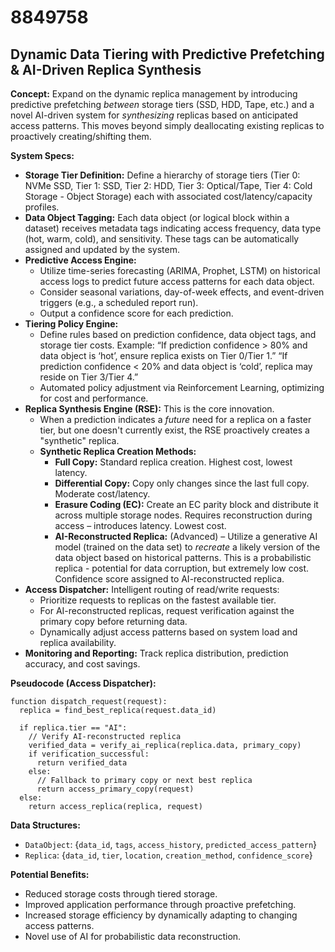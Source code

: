 # 8849758

## Dynamic Data Tiering with Predictive Prefetching & AI-Driven Replica Synthesis

**Concept:** Expand on the dynamic replica management by introducing predictive prefetching *between* storage tiers (SSD, HDD, Tape, etc.) and a novel AI-driven system for *synthesizing* replicas based on anticipated access patterns.  This moves beyond simply deallocating existing replicas to proactively creating/shifting them.

**System Specs:**

*   **Storage Tier Definition:** Define a hierarchy of storage tiers (Tier 0: NVMe SSD, Tier 1: SSD, Tier 2: HDD, Tier 3: Optical/Tape, Tier 4: Cold Storage - Object Storage) each with associated cost/latency/capacity profiles.
*   **Data Object Tagging:** Each data object (or logical block within a dataset) receives metadata tags indicating access frequency, data type (hot, warm, cold), and sensitivity. These tags can be automatically assigned and updated by the system.
*   **Predictive Access Engine:**
    *   Utilize time-series forecasting (ARIMA, Prophet, LSTM) on historical access logs to predict future access patterns for each data object.
    *   Consider seasonal variations, day-of-week effects, and event-driven triggers (e.g., a scheduled report run).
    *   Output a confidence score for each prediction.
*   **Tiering Policy Engine:**
    *   Define rules based on prediction confidence, data object tags, and storage tier costs. Example: “If prediction confidence > 80% and data object is ‘hot’, ensure replica exists on Tier 0/Tier 1.”  “If prediction confidence < 20% and data object is ‘cold’, replica may reside on Tier 3/Tier 4.”
    *   Automated policy adjustment via Reinforcement Learning, optimizing for cost and performance.
*   **Replica Synthesis Engine (RSE):**  This is the core innovation.
    *   When a prediction indicates a *future* need for a replica on a faster tier, but one doesn't currently exist, the RSE proactively creates a "synthetic" replica.
    *   **Synthetic Replica Creation Methods:**
        *   **Full Copy:** Standard replica creation. Highest cost, lowest latency.
        *   **Differential Copy:** Copy only changes since the last full copy. Moderate cost/latency.
        *   **Erasure Coding (EC):**  Create an EC parity block and distribute it across multiple storage nodes.  Requires reconstruction during access – introduces latency.  Lowest cost.
        *   **AI-Reconstructed Replica:** (Advanced) – Utilize a generative AI model (trained on the data set) to *recreate* a likely version of the data object based on historical patterns. This is a probabilistic replica - potential for data corruption, but extremely low cost. Confidence score assigned to AI-reconstructed replica.
*   **Access Dispatcher:**  Intelligent routing of read/write requests:
    *   Prioritize requests to replicas on the fastest available tier.
    *   For AI-reconstructed replicas, request verification against the primary copy before returning data.
    *   Dynamically adjust access patterns based on system load and replica availability.
*   **Monitoring and Reporting:** Track replica distribution, prediction accuracy, and cost savings.

**Pseudocode (Access Dispatcher):**

```
function dispatch_request(request):
  replica = find_best_replica(request.data_id)

  if replica.tier == "AI":
    // Verify AI-reconstructed replica
    verified_data = verify_ai_replica(replica.data, primary_copy)
    if verification_successful:
      return verified_data
    else:
      // Fallback to primary copy or next best replica
      return access_primary_copy(request)
  else:
    return access_replica(replica, request)
```

**Data Structures:**

*   `DataObject`: {`data_id`, `tags`, `access_history`, `predicted_access_pattern`}
*   `Replica`: {`data_id`, `tier`, `location`, `creation_method`, `confidence_score`}

**Potential Benefits:**

*   Reduced storage costs through tiered storage.
*   Improved application performance through proactive prefetching.
*   Increased storage efficiency by dynamically adapting to changing access patterns.
*   Novel use of AI for probabilistic data reconstruction.